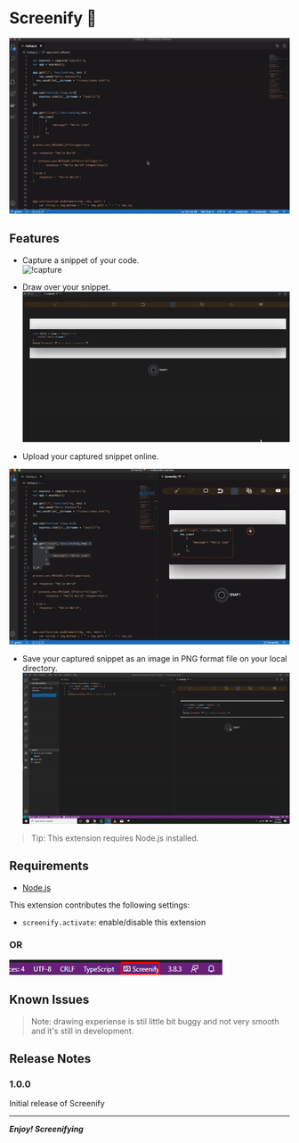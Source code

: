 # Screenify 📸

![Screenify](./demo/screenify.gif)

## Features

* Capture a snippet of your code.<br>
![!capture](./demo/capture.gif)

* Draw over your snippet.
![!Draw](./demo/draw.gif)

* Upload your captured snippet online.
  
![!upload](./demo/upload.gif)

* Save your captured snippet as an image in PNG format file on your local directory.
![!save](./demo/save.gif)

> Tip: This extension requires Node.js installed.

## Requirements

* [Node.js](https://nodejs.org)

This extension contributes the following settings:

* `screenify.activate`: enable/disable this extension
  
### OR

![launchWithActivityBar](./demo/activityBar.png)

## Known Issues

>Note: drawing experiense is stil little bit buggy and not very smooth and it's still in development.

## Release Notes

### 1.0.0

Initial release of Screenify

-----------------------------------------------------------------------------------------------------------
***Enjoy! Screenifying***

